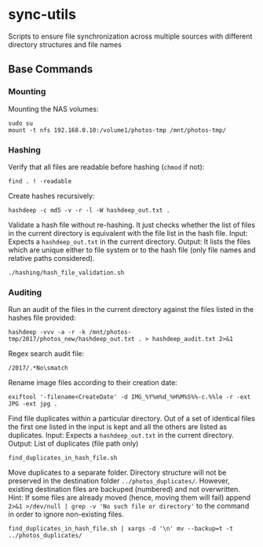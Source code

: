 # sync-utils
Scripts to ensure file synchronization across multiple sources with different directory structures and file names

## Base Commands

### Mounting

Mounting the NAS volumes:
```
sudo su
mount -t nfs 192.168.0.10:/volume1/photos-tmp /mnt/photos-tmp/
```


### Hashing

Verify that all files are readable before hashing (`chmod` if not):
```
find . ! -readable
```

Create hashes recursively:
```
hashdeep -c md5 -v -r -l -W hashdeep_out.txt .
```

Validate a hash file without re-hashing. It just checks whether the list of files in the current directory is equivalent with the file list in the hash file. 
Input: Expects a `hashdeep_out.txt` in the current directory.
Output: It lists the files which are unique either to file system or to the hash file (only file names and relative paths considered).
```
./hashing/hash_file_validation.sh
```


### Auditing

Run an audit of the files in the current directory against the files listed in the hashes file provided:
```
hashdeep -vvv -a -r -k /mnt/photos-tmp/2017/photos_new/hashdeep_out.txt . > hashdeep_audit.txt 2>&1
```

Regex search audit file:
```
/2017/.*No\smatch
```

Rename image files according to their creation date:
```
exiftool '-filename<CreateDate' -d IMG_%Y%m%d_%H%M%S%%-c.%%le -r -ext JPG -ext jpg .
```

Find file duplicates within a particular directory. Out of a set of identical files the first one listed in the input is kept and all the others are listed as duplicates.
Input: Expects a `hashdeep_out.txt` in the current directory.
Output: List of duplicates (file path only)
```
find_duplicates_in_hash_file.sh
```

Move duplicates to a separate folder. Directory structure will not be preserved in the destination folder `../photos_duplicates/`. However, existing destination files are backuped (numbered) and not overwritten. Hint: If some files are already moved (hence, moving them will fail) append `2>&1 >/dev/null | grep -v 'No such file or directory'` to the command in order to ignore non-existing files.
```
find_duplicates_in_hash_file.sh | xargs -d '\n' mv --backup=t -t ../photos_duplicates/
```

